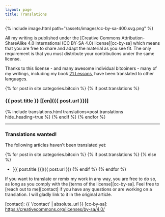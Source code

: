 ```yaml
---
layout: page
title: Translations
---
```


{% include image.html path="/assets/images/cc-by-sa-400.svg.png" %}

All my writing is published under the [Creative Commons Attribution-ShareAlike
4.0 International (CC BY-SA 4.0) license][cc-by-sa] which means that you are
free to share and adapt the material as you see fit. The only requirement is
that you must distribute your contributions under the same license.

Thanks to this license - and many awesome individual bitcoiners - many of my
writings, including my book [21 Lessons](https://21lessons.com), have been
translated to other languages.


{% for post in site.categories.bitcoin %}
{% if post.translations %}
### {{ post.title }} [[en]({{ post.url }})]
{% include translations.html translations=post.translations hide_heading=true %}
{% endif %}
{% endfor %}

---

### Translations wanted!

The following articles haven't been translated yet:

{% for post in site.categories.bitcoin %}
{% if post.translations %}
{% else %}
- [{{ post.title }}]({{ post.url }})
{% endif %}
{% endfor %}


If you want to translate or remix my work in any way, you are free to do so, as
long as you comply with the [terms of the license][cc-by-sa]. Feel free to
[reach out to me][contact] if you have any questions or are working on a
translation. I will gladly link to it in the original article.

[contact]: {{ '/contact' | absolute_url }}
[cc-by-sa]: https://creativecommons.org/licenses/by-sa/4.0/
